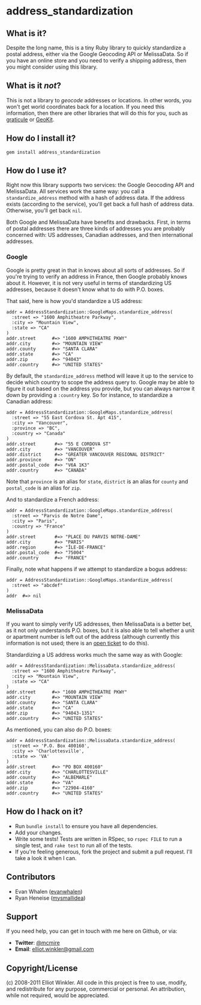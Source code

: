 # address_standardization

## What is it?

Despite the long name, this is a tiny Ruby library to quickly standardize a
postal address, either via the Google Geocoding API or MelissaData. So if you
have an online store and you need to verify a shipping address, then you might
consider using this library.

## What is it *not*?

This is not a library to *geocode* addresses or locations. In other words, you
won't get world coordinates back for a location. If you need this information,
then there are other libraries that will do this for you, such as
[graticule](http://github.com/collectiveidea/graticule) or
[GeoKit](http://github.com/andre/geokit-gem).

## How do I install it?

    gem install address_standardization

## How do I use it?

Right now this library supports two services: the Google Geocoding API and
MelissaData. All services work the same way: you call a `standardize_address`
method with a hash of address data. If the address exists (according to the
service), you'll get back a full hash of address data. Otherwise, you'll get
back `nil`.

Both Google and MelissaData have benefits and drawbacks. First, in terms of
postal addresses there are three kinds of addresses you are probably concerned
with: US addresses, Canadian addresses, and then international addresses.

### Google

Google is pretty great in that in knows about all sorts of addresses. So if
you're trying to verify an address in France, then Google probably knows about
it. However, it is not very useful in terms of standardizing US addresses,
because it doesn't know what to do with P.O. boxes.

That said, here is how you'd standardize a US address:

    addr = AddressStandardization::GoogleMaps.standardize_address(
      :street => "1600 Amphitheatre Parkway",
      :city => "Mountain View",
      :state => "CA"
    )
    addr.street      #=> "1600 AMPHITHEATRE PKWY"
    addr.city        #=> "MOUNTAIN VIEW"
    addr.county      #=> "SANTA CLARA"
    addr.state       #=> "CA"
    addr.zip         #=> "94043"
    addr.country     #=> "UNITED STATES"

By default, the `standardize_address` method will leave it up to the service to
decide which country to scope the address query to. Google may be able to figure
it out based on the address you provide, but you can always narrow it down by
providing a `:country` key. So for instance, to standardize a Canadian address:

    addr = AddressStandardization::GoogleMaps.standardize_address(
      :street => "55 East Cordova St. Apt 415",
      :city => "Vancouver",
      :province => "BC",
      :country => "Canada"
    )
    addr.street       #=> "55 E CORDOVA ST"
    addr.city         #=> "VANCOUVER"
    addr.district     #=> "GREATER VANCOUVER REGIONAL DISTRICT"
    addr.province     #=> "ON"
    addr.postal_code  #=> "V6A 1K3"
    addr.country      #=> "CANADA"

Note that `province` is an alias for `state`, `district` is an alias for
`county` and `postal_code` is an alias for `zip`.

And to standardize a French address:

    addr = AddressStandardization::GoogleMaps.standardize_address(
      :street => "Parvis de Notre Dame",
      :city => "Paris",
      :country => "France"
    )
    addr.street       #=> "PLACE DU PARVIS NOTRE-DAME"
    addr.city         #=> "PARIS"
    addr.region       #=> "ÎLE-DE-FRANCE"
    addr.postal_code  #=> "75004"
    addr.country      #=> "FRANCE"

Finally, note what happens if we attempt to standardize a bogus address:

    addr = AddressStandardization::GoogleMaps.standardize_address(
      :street => "abcdef"
    )
    addr  #=> nil

### MelissaData

If you want to simply verify US addresses, then MelissaData is a better bet, as
it not only understands P.O. boxes, but it is also able to tell whether a unit
or apartment number is left out of the address (although currently this
information is not used; there is an
[open ticket](https://github.com/mcmire/address_standardization/issues/12) to
do this).

Standardizing a US address works much the same way as with Google:

    addr = AddressStandardization::MelissaData.standardize_address(
      :street => "1600 Amphitheatre Parkway",
      :city => "Mountain View",
      :state => "CA"
    )
    addr.street      #=> "1600 AMPHITHEATRE PKWY"
    addr.city        #=> "MOUNTAIN VIEW"
    addr.county      #=> "SANTA CLARA"
    addr.state       #=> "CA"
    addr.zip         #=> "94043-1351"
    addr.country     #=> "UNITED STATES"

As mentioned, you can also do P.O. boxes:

    addr = AddressStandardization::MelissaData.standardize_address(
      :street => 'P.O. Box 400160',
      :city => 'Charlottesville',
      :state => 'VA'
    )
    addr.street      #=> "PO BOX 400160"
    addr.city        #=> "CHARLOTTESVILLE"
    addr.county      #=> "ALBEMARLE"
    addr.state       #=> "VA"
    addr.zip         #=> "22904-4160"
    addr.country     #=> "UNITED STATES"

## How do I hack on it?

* Run `bundle install` to ensure you have all dependencies.
* Add your changes.
* Write some tests! Tests are written in RSpec, so `rspec FILE` to run a
  single test, and `rake test` to run all of the tests.
* If you're feeling generous, fork the project and submit a pull request. I'll
  take a look it when I can.

## Contributors

* Evan Whalen ([evanwhalen](http://github.com/evanwhalen))
* Ryan Heneise ([mysmallidea](http://github.com/mysmallidea))

## Support

If you need help, you can get in touch with me here on Github, or via:

  * **Twitter**: [@mcmire](http://twitter.com/mcmire)
  * **Email**: <elliot.winkler@gmail.com>

## Copyright/License

(c) 2008-2011 Elliot Winkler. All code in this project is free to use, modify,
and redistribute for any purpose, commercial or personal. An attribution, while
not required, would be appreciated.
